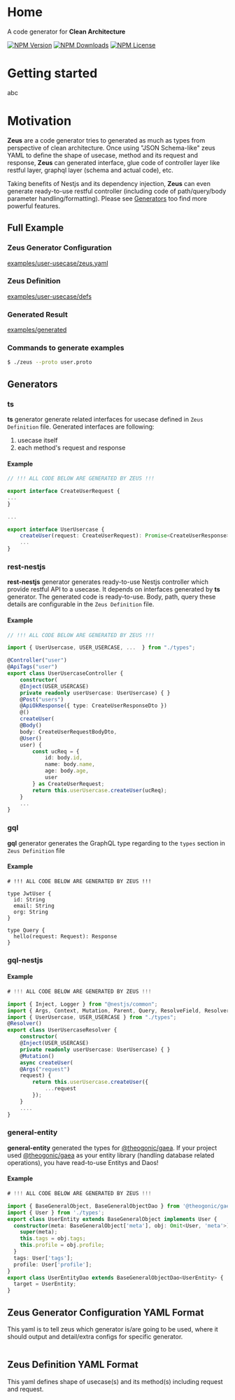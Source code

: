 # Home

A code generator for <b>Clean Architecture</b>

[![NPM Version](http://img.shields.io/npm/v/@theogonic/zeus.svg?style=flat)](https://www.npmjs.org/package/@theogonic/zeus)
[![NPM Downloads](https://img.shields.io/npm/dm/@theogonic/zeus.svg?style=flat)](https://npmcharts.com/compare/@theogonic/zeus?minimal=true)
[![NPM License](https://img.shields.io/npm/l/all-contributors.svg?style=flat)](https://github.com/theogonic/zeus/blob/master/LICENSE)


# Getting started
abc

# Motivation
**Zeus** are a code generator tries to generated as much as types from perspective of clean architecture.
Once using "JSON Schema-like" zeus YAML to define the shape of usecase, method and its request and response,
**Zeus** can generated interface, glue code of controller layer like restful layer, graphql layer (schema and actual code), etc.

Taking benefits of Nestjs and its dependency injection, **Zeus** can even generate ready-to-use restful controller (including code of path/query/body parameter handling/formatting). Please see [Generators](#generators) too find more powerful features.

## Full Example

### Zeus Generator Configuration

[examples/user-usecase/zeus.yaml](examples/user-usecase/zeus.yaml)


### Zeus Definition

[examples/user-usecase/defs](examples/user-usecase/defs)

### Generated Result

[examples/generated](examples/generated)

### Commands to generate examples

```bash
$ ./zeus --proto user.proto
```

## Generators

### ts

**ts** generator generate related interfaces for usecase defined in `Zeus Definition` file. Generated interfaces are following:
1. usecase itself
2. each method's request and response

#### Example

```ts
// !!! ALL CODE BELOW ARE GENERATED BY ZEUS !!!

export interface CreateUserRequest {
...
} 

...

export interface UserUsercase {
    createUser(request: CreateUserRequest): Promise<CreateUserResponse>;
    ...
}
```

### rest-nestjs
**rest-nestjs** generator generates ready-to-use Nestjs controller which provide restful API to a usecase. It depends on interfaces generated by **ts** generator. The generated code is ready-to-use. Body, path, query these details are configurable in the `Zeus Definition` file.

#### Example

```ts
// !!! ALL CODE BELOW ARE GENERATED BY ZEUS !!!

import { UserUsercase, USER_USERCASE, ...  } from "./types";

@Controller("user")
@ApiTags("user")
export class UserUsercaseController {
    constructor(
    @Inject(USER_USERCASE)
    private readonly userUsercase: UserUsercase) { }
    @Post("users")
    @ApiOkResponse({ type: CreateUserResponseDto })
    @()
    createUser(
    @Body()
    body: CreateUserRequestBodyDto, 
    @User()
    user) {
        const ucReq = {
            id: body.id,
            name: body.name,
            age: body.age,
            user
        } as CreateUserRequest;
        return this.userUsercase.createUser(ucReq);
    }
    ...
}
```


### gql
**gql** generator generates the GraphQL type regarding to the `types` section in `Zeus Definition` file


#### Example

```gql
# !!! ALL CODE BELOW ARE GENERATED BY ZEUS !!!

type JwtUser {
  id: String
  email: String
  org: String
}

type Query {
  hello(request: Request): Response
}
```

### gql-nestjs

#### Example

```ts
# !!! ALL CODE BELOW ARE GENERATED BY ZEUS !!!

import { Inject, Logger } from "@nestjs/common";
import { Args, Context, Mutation, Parent, Query, ResolveField, Resolver, ResolveReference } from "@nestjs/graphql";
import { UserUsercase, USER_USERCASE } from "./types";
@Resolver()
export class UserUsercaseResolver {
    constructor(
    @Inject(USER_USERCASE)
    private readonly userUsercase: UserUsercase) { }
    @Mutation()
    async createUser(
    @Args("request")
    request) {
        return this.userUsercase.createUser({
            ...request
        });
    }
    ....
}
```

### general-entity
**general-entity** generated the types for [@theogonic/gaea](https://github.com/theogonic/gaea). If your project used [@theogonic/gaea](https://github.com/theogonic/gaea) as your entity library (handling database related operations), you have read-to-use Entitys and Daos!


#### Example
```ts
# !!! ALL CODE BELOW ARE GENERATED BY ZEUS !!!

import { BaseGeneralObject, BaseGeneralObjectDao } from '@theogonic/gaea';
import { User } from './types';
export class UserEntity extends BaseGeneralObject implements User {
  constructor(meta: BaseGeneralObject['meta'], obj: Omit<User, 'meta'>) {
    super(meta);
    this.tags = obj.tags;
    this.profile = obj.profile;
  }
  tags: User['tags'];
  profile: User['profile'];
}
export class UserEntityDao extends BaseGeneralObjectDao<UserEntity> {
  target = UserEntity;
}

```


## Zeus Generator Configuration YAML Format
This yaml is to tell zeus which generator is/are going to be used, where it should output and detail/extra configs for specific generator.

```yaml
```

## Zeus Definition YAML Format
This yaml defines shape of usecase(s) and its method(s) including request and request.

```yaml
```




